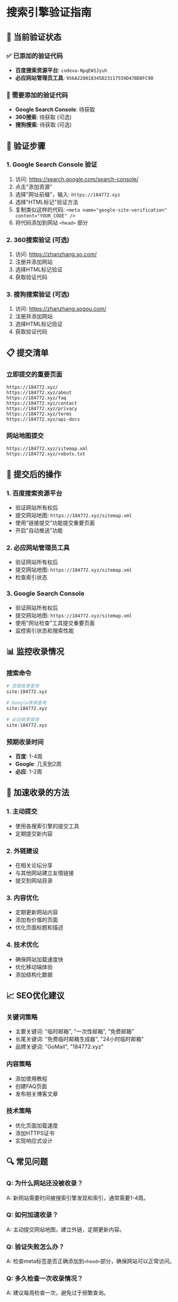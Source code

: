# 搜索引擎验证指南

## 🎯 当前验证状态

### ✅ 已添加的验证代码
- **百度搜索资源平台**: `codeva-NpqEW1Jyuh`
- **必应网站管理员工具**: `956A220018345D23117559D47BD8FC90`

### 📝 需要添加的验证代码
- **Google Search Console**: 待获取
- **360搜索**: 待获取 (可选)
- **搜狗搜索**: 待获取 (可选)

## 🔧 验证步骤

### 1. Google Search Console 验证
1. 访问: https://search.google.com/search-console/
2. 点击"添加资源"
3. 选择"网址前缀"，输入: `https://184772.xyz`
4. 选择"HTML标记"验证方法
5. 复制类似这样的代码: `<meta name="google-site-verification" content="YOUR_CODE" />`
6. 将代码添加到网站 `<head>` 部分

### 2. 360搜索验证 (可选)
1. 访问: https://zhanzhang.so.com/
2. 注册并添加网站
3. 选择HTML标记验证
4. 获取验证代码

### 3. 搜狗搜索验证 (可选)  
1. 访问: https://zhanzhang.sogou.com/
2. 注册并添加网站
3. 选择HTML标记验证
4. 获取验证代码

## 📋 提交清单

### 立即提交的重要页面
```
https://184772.xyz/
https://184772.xyz/about
https://184772.xyz/faq
https://184772.xyz/contact
https://184772.xyz/privacy
https://184772.xyz/terms
https://184772.xyz/api-docs
```

### 网站地图提交
```
https://184772.xyz/sitemap.xml
https://184772.xyz/robots.txt
```

## 🚀 提交后的操作

### 1. 百度搜索资源平台
- 验证网站所有权后
- 提交网站地图: `https://184772.xyz/sitemap.xml`
- 使用"链接提交"功能提交重要页面
- 开启"自动推送"功能

### 2. 必应网站管理员工具
- 验证网站所有权后
- 提交网站地图: `https://184772.xyz/sitemap.xml`
- 检查索引状态

### 3. Google Search Console
- 验证网站所有权后
- 提交网站地图: `https://184772.xyz/sitemap.xml`
- 使用"网址检查"工具提交重要页面
- 监控索引状态和搜索性能

## 📊 监控收录情况

### 搜索命令
```bash
# 百度收录查询
site:184772.xyz

# Google收录查询
site:184772.xyz

# 必应收录查询
site:184772.xyz
```

### 预期收录时间
- **百度**: 1-4周
- **Google**: 几天到2周
- **必应**: 1-2周

## 🎯 加速收录的方法

### 1. 主动提交
- 使用各搜索引擎的提交工具
- 定期提交新内容

### 2. 外链建设
- 在相关论坛分享
- 与其他网站建立友情链接
- 提交到网站目录

### 3. 内容优化
- 定期更新网站内容
- 添加有价值的页面
- 优化页面标题和描述

### 4. 技术优化
- 确保网站加载速度快
- 优化移动端体验
- 添加结构化数据

## 📈 SEO优化建议

### 关键词策略
- 主要关键词: "临时邮箱", "一次性邮箱", "免费邮箱"
- 长尾关键词: "免费临时邮箱生成器", "24小时临时邮箱"
- 品牌关键词: "GoMail", "184772.xyz"

### 内容策略
- 添加使用教程
- 创建FAQ页面
- 发布相关博客文章

### 技术策略
- 优化页面加载速度
- 添加HTTPS证书
- 实现响应式设计

## 🔍 常见问题

### Q: 为什么网站还没被收录？
A: 新网站需要时间被搜索引擎发现和索引，通常需要1-4周。

### Q: 如何加速收录？
A: 主动提交网站地图，建立外链，定期更新内容。

### Q: 验证失败怎么办？
A: 检查meta标签是否正确添加到`<head>`部分，确保网站可以正常访问。

### Q: 多久检查一次收录情况？
A: 建议每周检查一次，避免过于频繁查询。
